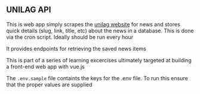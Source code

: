 ## UNILAG API

This is web app simply scrapes the [unilag website](http://new.unilag.edu.ng) for news and stores quick details (slug, link, title, etc) about the news in a database. This is done via the cron script. Ideally should be run every hour

It provides endpoints for retrieving the saved news items

This is part of a series of learning excercises ultimately targeted at building a front-end web app with vue.js

The `.env.sample` file containts the keys for the .env file. To run this ensure that the proper values are supplied